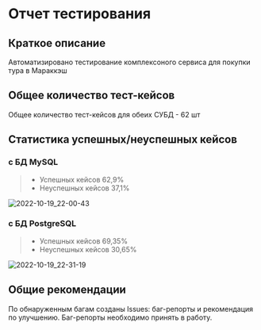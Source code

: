 # Отчет тестирования

## Краткое описание

Автоматизировано тестирование комплексоного сервиса для покупки тура в Мараккэш

## Общее количество тест-кейсов

Общее количество тест-кейсов для обеих СУБД - 62 шт

## Статистика успешных/неуспешных кейсов

### с БД MySQL

> * Успешных кейсов 62,9%
> * Неуспешных кейсов 37,1%

![2022-10-19_22-00-43](https://user-images.githubusercontent.com/103579821/196790148-4525f622-7d9d-46f5-ab97-d7d1e8cdb8ac.png)

### с БД PostgreSQL

> * Успешных кейсов 69,35%
> * Неуспешных кейсов 30,65%

![2022-10-19_22-31-19](https://user-images.githubusercontent.com/103579821/196790229-4e28c4d1-21ae-469a-8f6f-711e44f2e6dc.png)


## Общие рекомендации

По обнаруженным багам созданы Issues: баг-репорты и рекомендация по улучшению.
Баг-репорты необходимо принять в работу.
